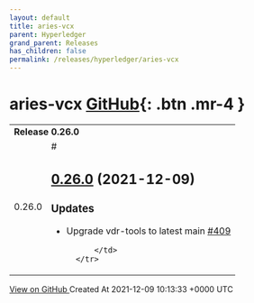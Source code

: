 ```yaml
---
layout: default
title: aries-vcx
parent: Hyperledger
grand_parent: Releases
has_children: false
permalink: /releases/hyperledger/aries-vcx
---
```


# aries-vcx <span class="fs-3 right-align">[GitHub](https://github.com/hyperledger/aries-vcx){: .btn .mr-4 }</span>


<div>
    <table>
        <tr>
            <td colspan="2">
                <b>
                    Release 0.26.0
                </b>
            </td>
        </tr>
        <tr>
            <td>
                <span class="chip">
                    0.26.0
                </span>
            </td>
            <td>
                #

## [0.26.0](https://github.com/hyperledger/aries-vcx/tree/0.26.0) (2021-12-09)

### Updates

- Upgrade vdr-tools to latest main [\#409](https://github.com/hyperledger/aries-vcx/pull/409)




            </td>
        </tr>
    </table>
    <a href="https://github.com/hyperledger/aries-vcx/releases/tag/0.26.0" class=".btn">
        View on GitHub
    </a>
    <span class="right-align">
        Created At 2021-12-09 10:13:33 +0000 UTC
    </span>
</div>

